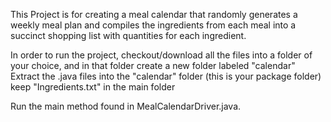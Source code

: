 This Project is for creating a meal calendar that randomly generates a weekly meal plan
and compiles the ingredients from each meal into a succinct shopping list with quantities for each ingredient.

In order to run the project, checkout/download all the files into a folder of your choice, and in that folder create a new folder labeled "calendar"
Extract the .java files into the "calendar" folder (this is your package folder)
keep "Ingredients.txt" in the main folder

Run the main method found in MealCalendarDriver.java.
